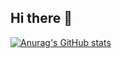 ## Hi there 👋
[![Anurag's GitHub stats](https://github-readme-stats.vercel.app/api?username=sukanya1426&show_icons=true&theme=radical)](https://github.com/sukanya1426/github-readme-stats)

<!--
**sukanya1426/sukanya1426** is a ✨ _special_ ✨ repository because its `README.md` (this file) appears on your GitHub profile.

Here are some ideas to get you started:

- 🔭 I’m currently working on ...
- 🌱 I’m currently learning ...
- 👯 I’m looking to collaborate on ...
- 🤔 I’m looking for help with ...
- 💬 Ask me about ...
- 📫 How to reach me: ...
- 😄 Pronouns: ...
- ⚡ Fun fact: ...
-->
